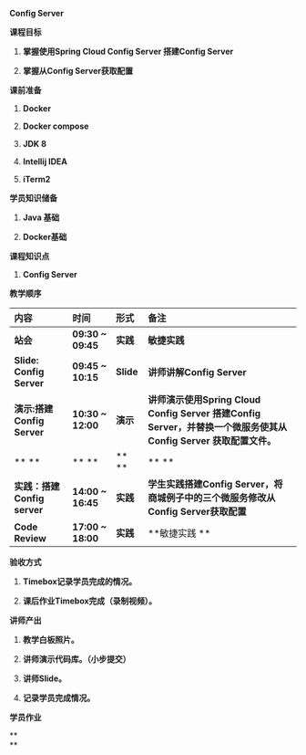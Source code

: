 **Config Server**

**课程目标**

1. **掌握使用Spring Cloud Config Server 搭建Config Server**

2. **掌握从Config Server获取配置**

**课前准备**

1. **Docker**

2. **Docker compose**

3. **JDK 8**

4. **Intellij IDEA**

5. **iTerm2**

**学员知识储备**

1. **Java 基础**

2. **Docker基础**

**课程知识点**

1. **Config Server**



**教学顺序**



| **内容** | **时间** | **形式** | **备注** |
| :--- | :--- | :--- | :--- |
| **站会** | **09:30 ~ 09:45** | **实践** | **敏捷实践** |
| **Slide: Config Server** | **09:45 ~ 10:15** | **Slide** | **讲师讲解Config Server** |
| **演示:搭建Config Server** | **10:30 ~ 12:00** | **演示** | **讲师演示使用Spring Cloud Config Server 搭建Config Server，并替换一个微服务使其从 Config Server 获取配置文件。** |
| ** ** | ** ** | ** ** | ** ** |
| **实践：搭建Config server** | **14:00 ~ 16:45** | **实践** | **学生实践搭建Config Server，将商城例子中的三个微服务修改从Config Server获取配置** |
| **Code Review** | **17:00 ~ 18:00** | **实践** | **敏捷实践 ** |

**验收方式**

1. **Timebox记录学员完成的情况。**

2. **课后作业Timebox完成（录制视频）。**

**讲师产出**

1. **教学白板照片。**

2. **讲师演示代码库。（小步提交）**

3. **讲师Slide。**

4. **记录学员完成情况。**



**学员作业**

**  
**

